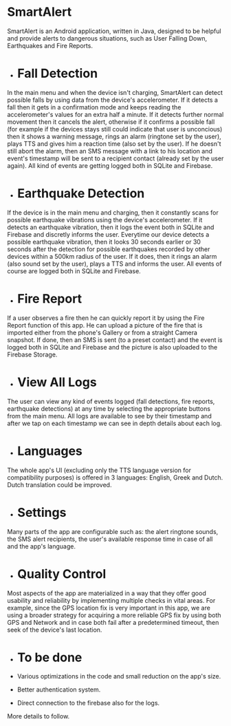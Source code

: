 # SmartAlert #

SmartAlert is an Android application, written in Java, designed to be helpful and provide alerts to dangerous situations, such as User Falling Down, Earthquakes and Fire Reports.

* # Fall Detection #
In the main menu and when the device isn't charging, SmartAlert can detect possible falls by using data from the device's accelerometer. If it detects a fall then it gets in a
confirmation mode and keeps reading the accelerometer's values for an extra half a minute. If it detects further normal movement then it cancels the alert, otherwise if it confirms
a possible fall (for example if the devices stays still could indicate that user is unconcious) then it shows a warning message, rings an alarm (ringtone set by the user), plays TTS and
gives him a reaction time (also set by the user). If he doesn't still abort the alarm, then an SMS message with a link to his location and event's timestamp will be sent to a
recipient contact (already set by the user again). All kind of events are getting logged both in SQLite and Firebase.

* # Earthquake Detection #
If the device is in the main menu and charging, then it constantly scans for possible earthquake vibrations using the device's accelerometer. If it detects an earthquake vibration,
then it logs the event both in SQLite and Firebase and discretly informs the user. Everytime our device detects a possible earthquake vibration, then it looks 30 seconds earlier
or 30 seconds after the detection for possible earthquakes recorded by other devices within a 500km radius of the user. If it does, then it rings an alarm (also sound set by the user),
plays a TTS and informs the user. All events of course are logged both in SQLite and Firebase.

* # Fire Report #
If a user observes a fire then he can quickly report it by using the Fire Report function of this app. He can upload a picture of the fire that is imported either from the phone's
Gallery or from a straight Camera snapshot. If done, then an SMS is sent (to a preset contact) and the event is logged both in SQLite and Firebase and the picture is also uploaded
to the Firebase Storage.

* # View All Logs #
The user can view any kind of events logged (fall detections, fire reports, earthquake detections) at any time by selecting the appropriate buttons from the main menu. All logs
are available to see by their timestamp and after we tap on each timestamp we can see in depth details about each log.

* # Languages #
The whole app's UI (excluding only the TTS language version for compatibility purposes) is offered in 3 languages: English, Greek and Dutch. Dutch translation could be improved.

* # Settings #
Many parts of the app are configurable such as: the alert ringtone sounds, the SMS alert recipients, the user's available response time in case of all and the app's language.

* # Quality Control #
Most aspects of the app are materialized in a way that they offer good usability and reliability by implementing multiple checks in vital areas. For example, since the GPS location
fix is very important in this app, we are using a broader strategy for acquiring a more reliable GPS fix by using both GPS and Network and in case both fail after a predetermined
timeout, then seek of the device's last location.

* # To be done #
- Various optimizations in the code and small reduction on the app's size.

- Better authentication system.

- Direct connection to the firebase also for the logs.

More details to follow.

